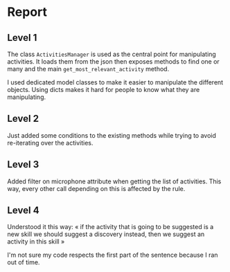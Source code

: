# Report

## Level 1

The class `ActivitiesManager` is used as the central point for manipulating activities. It loads them from the json then exposes methods to find one or many and the main `get_most_relevant_activity` method.

I used dedicated model classes to make it easier to manipulate the different objects. Using dicts makes it hard for people to know what they are manipulating.

## Level 2

Just added some conditions to the existing methods while trying to avoid re-iterating over the activities.

## Level 3

Added filter on microphone attribute when getting the list of activities. This way, every other call depending on this is affected by the rule.

## Level 4

Understood it this way: « if the activity that is going to be suggested is a new skill we should suggest a discovery instead, then we suggest an activity in this skill »

I'm not sure my code respects the first part of the sentence because I ran out of time.